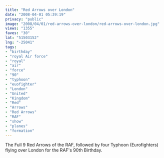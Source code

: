```yaml
---
title: "Red Arrows over London"
date: "2008-04-01 05:39:19"
privacy: "public"
image: "2008/04/01/red-arrows-over-london/red-arrows-over-london.jpg"
views: "1355"
faves: "30"
lat: "51503152"
lng: "-25041"
tags:
- "birthday"
- "royal Air force"
- "royal"
- "air"
- "force"
- "90"
- "typhoon"
- "euofighter"
- "London"
- "United"
- "Kingdom"
- "Red"
- "Arrows"
- "Red Arrows"
- "RAF"
- "show"
- "planes"
- "formation"
---
```

The Full 9 Red Arrows of the RAF, followed by four Typhoon (Eurofighters) flying over London for the RAF's 90th Birthday.<a href="/photos/2008/04/02/red-arrows-over-london"></a>
